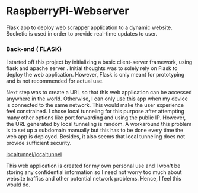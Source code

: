 # RaspberryPi-Webserver
Flask app to deploy web scrapper application to a dynamic website. Socketio is used in order to provide real-time updates to user.

### Back-end ( FLASK)

I started off this project by initializing a basic client-server framework, using flask and apache server . Initial thoughts was to solely rely on Flask to deploy the web application. However, Flask is only meant for prototyping and is not recommended for actual use. 

Next step was to create a URL so that this web application can be accessed anywhere in the world. Otherwise, I can only use this app when my device is connected to the same network. This would make the user experience feel constrained. I chose local tunneling for this purpose after attempting many other options like port forwarding and using the public IP.  However, the URL generated by local tunneling is random. A workaround this problem is to set up a subdomain manually but this has to be done every time the web app is deployed. Besides, it also seems that local tunneling does not provide sufficient security. 

[localtunnel/localtunnel](https://github.com/localtunnel/localtunnel)

This web application is created for my own personal use and I won't be storing any confidential information so I need not worry too much about website traffics and other potential network problems. Hence, I feel this would do.

